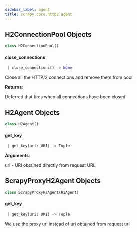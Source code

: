 ```yaml
---
sidebar_label: agent
title: scrapy.core.http2.agent
---
```


## H2ConnectionPool Objects

```python
class H2ConnectionPool()
```

#### close\_connections

```python
 | close_connections() -> None
```

Close all the HTTP/2 connections and remove them from pool

**Returns**:

  Deferred that fires when all connections have been closed

## H2Agent Objects

```python
class H2Agent()
```

#### get\_key

```python
 | get_key(uri: URI) -> Tuple
```

**Arguments**:

  uri - URI obtained directly from request URL

## ScrapyProxyH2Agent Objects

```python
class ScrapyProxyH2Agent(H2Agent)
```

#### get\_key

```python
 | get_key(uri: URI) -> Tuple
```

We use the proxy uri instead of uri obtained from request url

